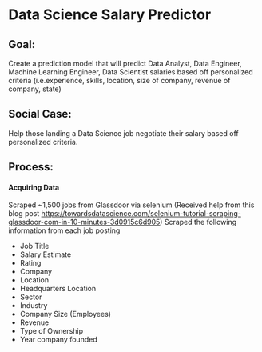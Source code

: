 # Data Science Salary Predictor

## Goal: 
Create a prediction model that will predict Data Analyst, Data Engineer, Machine Learning Engineer, Data Scientist salaries based off personalized criteria (i.e.experience, skills, location, size of company, revenue of company, state)

## Social Case: 
Help those landing a Data Science job negotiate their salary based off personalized criteria.


## Process:
#### Acquiring Data
Scraped ~1,500 jobs from Glassdoor via selenium
(Received help from this blog post https://towardsdatascience.com/selenium-tutorial-scraping-glassdoor-com-in-10-minutes-3d0915c6d905)
Scraped the following information from each job posting
* Job Title
* Salary Estimate
* Rating
* Company
* Location
* Headquarters Location
* Sector
* Industry
* Company Size (Employees)
* Revenue
* Type of Ownership
* Year company founded
